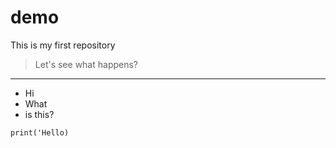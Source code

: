 # demo
This is my first repository

>Let's see what happens?

___
- Hi
- What
- is this?

```
print('Hello)
```
